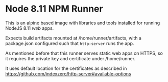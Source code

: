# Node 8.11 NPM Runner
This is an alpine based image with libraries and tools installed for running NodeJS 8.11 *web* apps.

Expects build artifacts mounted at /home/runner/artifacts, with a package.json configured such that `http-server` runs the app.

As mentioned before that this runner serves static web apps on HTTPS, so it requires the private key and certificate under /home/runner. 

It uses default location for the certificates as described in https://github.com/indexzero/http-server#available-options

